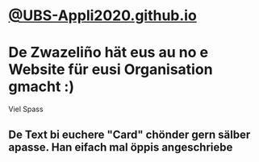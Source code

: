 # [@UBS-Appli2020.github.io](https://ubs-appli2020.github.io/)

# De Zwazeliño hät eus au no e Website für eusi Organisation gmacht :)

Viel Spass

## De Text bi euchere "Card" chönder gern sälber apasse. Han eifach mal öppis angeschriebe
